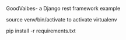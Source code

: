GoodVaibes- a Django rest framework example

source venv/bin/activate to activate virtualenv

pip install -r requirements.txt
